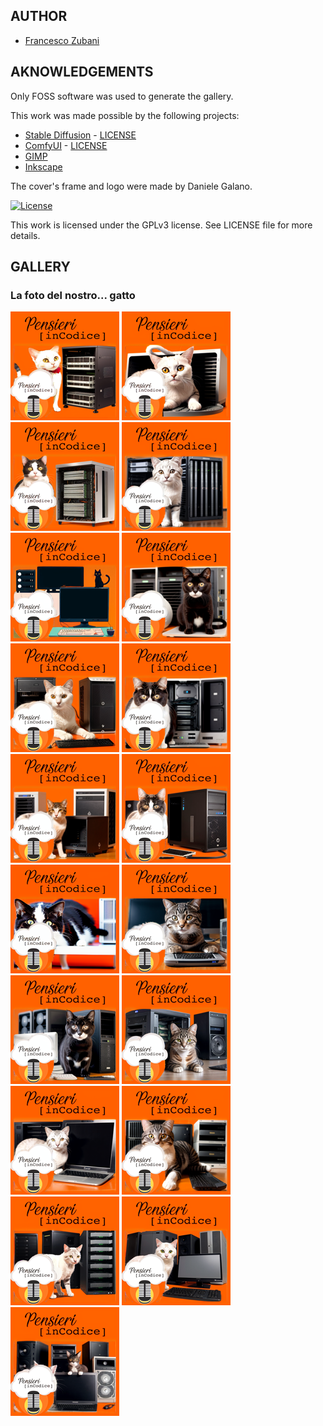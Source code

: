 ## AUTHOR

- [Francesco Zubani](https://www.linkedin.com/in/francesco-zubani-5957081a6/)

## AKNOWLEDGEMENTS

Only FOSS software was used to generate the gallery.

This work was made possible by the following projects:

- [Stable Diffusion](https://github.com/CompVis/stable-diffusion) - [LICENSE](https://github.com/CompVis/stable-diffusion/blob/main/LICENSE)
- [ComfyUI](https://github.com/comfyanonymous/ComfyUI) - [LICENSE](https://github.com/comfyanonymous/ComfyUI/blob/master/LICENSE)
- [GIMP](https://www.gimp.org/)
- [Inkscape](https://inkscape.org/)

The cover's frame and logo were made by Daniele Galano.

[![License](https://img.shields.io/badge/License-GPL%20v3-blue.svg)](http://www.gnu.org/licenses/gpl-3.0)

This work is licensed under the GPLv3 license.
See LICENSE file for more details.

## GALLERY

### La foto del nostro... gatto

<div class="gallery">
  <a href="PIC51_01.png"><img class="thumbnail" src="./thumbs/PIC51_01.png" alt="PIC51_01"></a>
  <a href="PIC51_02.png"><img class="thumbnail" src="./thumbs/PIC51_02.png" alt="PIC51_02"></a>
  <a href="PIC51_03.png"><img class="thumbnail" src="./thumbs/PIC51_03.png" alt="PIC51_03"></a>
  <a href="PIC51_04.png"><img class="thumbnail" src="./thumbs/PIC51_04.png" alt="PIC51_04"></a>
  <a href="PIC51_05.png"><img class="thumbnail" src="./thumbs/PIC51_05.png" alt="PIC51_05"></a>
  <a href="PIC51_06.png"><img class="thumbnail" src="./thumbs/PIC51_06.png" alt="PIC51_06"></a>
  <a href="PIC51_07.png"><img class="thumbnail" src="./thumbs/PIC51_07.png" alt="PIC51_07"></a>
  <a href="PIC51_08.png"><img class="thumbnail" src="./thumbs/PIC51_08.png" alt="PIC51_08"></a>
  <a href="PIC51_09.png"><img class="thumbnail" src="./thumbs/PIC51_09.png" alt="PIC51_09"></a>
  <a href="PIC51_10.png"><img class="thumbnail" src="./thumbs/PIC51_10.png" alt="PIC51_10"></a>
  <a href="PIC51_11.png"><img class="thumbnail" src="./thumbs/PIC51_11.png" alt="PIC51_11"></a>
  <a href="PIC51_12.png"><img class="thumbnail" src="./thumbs/PIC51_12.png" alt="PIC51_12"></a>
  <a href="PIC51_13.png"><img class="thumbnail" src="./thumbs/PIC51_13.png" alt="PIC51_13"></a>
  <a href="PIC51_14.png"><img class="thumbnail" src="./thumbs/PIC51_14.png" alt="PIC51_14"></a>
  <a href="PIC51_15.png"><img class="thumbnail" src="./thumbs/PIC51_15.png" alt="PIC51_15"></a>
  <a href="PIC51_16.png"><img class="thumbnail" src="./thumbs/PIC51_16.png" alt="PIC51_16"></a>
  <a href="PIC51_17.png"><img class="thumbnail" src="./thumbs/PIC51_17.png" alt="PIC51_17"></a>
  <a href="PIC51_18.png"><img class="thumbnail" src="./thumbs/PIC51_18.png" alt="PIC51_18"></a>
  <a href="PIC51_19.png"><img class="thumbnail" src="./thumbs/PIC51_19.png" alt="PIC51_19"></a>
</div>
</body>
</html>
